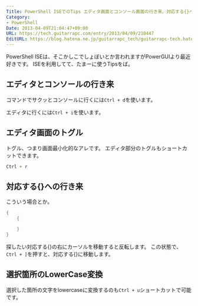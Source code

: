 ```yaml
---
Title: PowerShell ISEでのTips エディタ画面とコンソール画面の行き来、対応する{}への移動、LowerCase変換
Category:
- PowerShell
Date: 2013-04-09T21:04:47+09:00
URL: https://tech.guitarrapc.com/entry/2013/04/09/210447
EditURL: https://blog.hatena.ne.jp/guitarrapc_tech/guitarrapc-tech.hatenablog.com/atom/entry/6802418398340681561
---
```


<!--
Date: 2013-04-09T21:04:47+09:00
URL: https://tech.guitarrapc.com/entry/2013/04/09/210447
-->

PowerShell ISEは、そこかしこでしょぼいとか言われますがPowerGUIより最近好きです。 ISEを利用してて、たまーに使うTipsをば。

## エディタとコンソールの行き来

コマンドでサクッとコンソールに行くには`Ctrl + d`を使います。

エディタに行くには`Ctrl + i`を使います。

## エディタ画面のトグル

トグル、つまり画面最小化的なアレです。 エディタ部分のトグルもショートカットできます。

```ps1
Ctrl + r
```

## 対応する{}への行き来
こういう場合とか。

```ps1
{
    {

    }
}
```

探したい対応する{}の右にカーソルを移動すると反転します。 この状態で、`Ctrl + ]`を押すと、対応する{}に移動します。

## 選択箇所のLowerCase変換
選択した箇所の文字をlowercaseに変換するのも`Ctrl + u`ショートカットで可能です。
